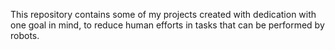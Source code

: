 This repository contains some of my projects created with dedication with one goal in mind, to reduce human efforts in tasks that can be performed by robots.
